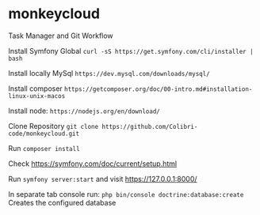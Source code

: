 # monkeycloud
Task Manager and Git Workflow

Install Symfony Global `curl -sS https://get.symfony.com/cli/installer | bash`

Install locally MySql `https://dev.mysql.com/downloads/mysql/`

Install composer
`https://getcomposer.org/doc/00-intro.md#installation-linux-unix-macos`


Install node:
`https://nodejs.org/en/download/`

Clone Repository `git clone https://github.com/Colibri-code/monkeycloud.git`

Run `composer install`

Check https://symfony.com/doc/current/setup.html

Run `symfony server:start` and visit https://127.0.0.1:8000/

In separate tab console run: `php bin/console doctrine:database:create`          
Creates the configured database
